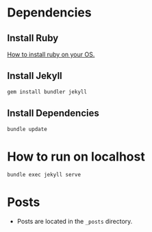 # Dependencies
## Install Ruby
[How to install ruby on your OS.](https://www.ruby-lang.org/en/documentation/installation/)
## Install Jekyll
```bash
gem install bundler jekyll
```
## Install Dependencies
```bash
bundle update
```
# How to run on localhost 
```bash
bundle exec jekyll serve
```
# Posts
* Posts are located in the `_posts` directory. 
